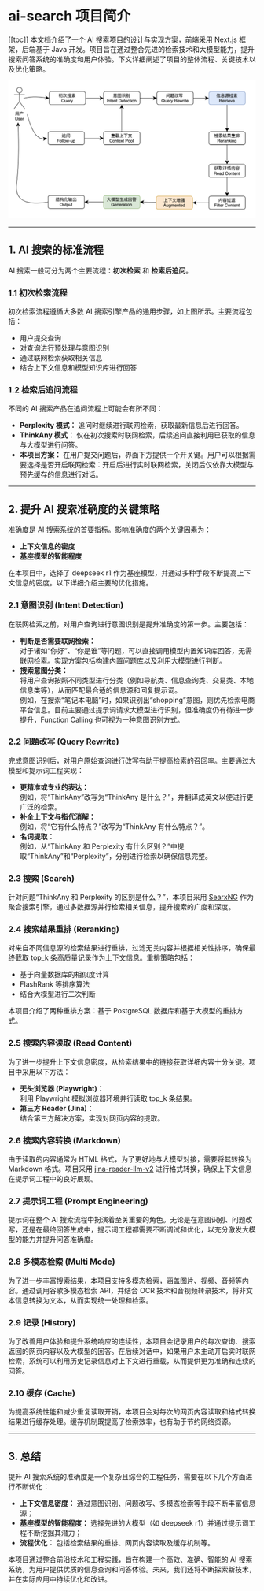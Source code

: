 # ai-search 项目简介

[[toc]]
本文档介绍了一个 AI 搜索项目的设计与实现方案，前端采用 Next.js 框架，后端基于 Java 开发。项目旨在通过整合先进的检索技术和大模型能力，提升搜索问答系统的准确度和用户体验。下文详细阐述了项目的整体流程、关键技术以及优化策略。

![AI Search 流程图](image.png)

---

## 1. AI 搜索的标准流程

AI 搜索一般可分为两个主要流程：**初次检索** 和 **检索后追问**。

### 1.1 初次检索流程

初次检索流程遵循大多数 AI 搜索引擎产品的通用步骤，如上图所示。主要流程包括：

- 用户提交查询
- 对查询进行预处理与意图识别
- 通过联网检索获取相关信息
- 结合上下文信息和模型知识库进行回答

### 1.2 检索后追问流程

不同的 AI 搜索产品在追问流程上可能会有所不同：

- **Perplexity 模式：** 追问时继续进行联网检索，获取最新信息后进行回答。
- **ThinkAny 模式：** 仅在初次搜索时联网检索，后续追问直接利用已获取的信息与大模型进行问答。
- **本项目方案：** 在用户提交问题后，界面下方提供一个开关键。用户可以根据需要选择是否开启联网检索：开启后进行实时联网检索，关闭后仅依靠大模型与预先缓存的信息进行对话。

---

## 2. 提升 AI 搜索准确度的关键策略

准确度是 AI 搜索系统的首要指标。影响准确度的两个关键因素为：

- **上下文信息的密度**
- **基座模型的智能程度**

在本项目中，选择了 deepseek r1 作为基座模型，并通过多种手段不断提高上下文信息的密度。以下详细介绍主要的优化措施。

### 2.1 意图识别 (Intent Detection)

在联网检索之前，对用户查询进行意图识别是提升准确度的第一步。主要包括：

- **判断是否需要联网检索：**  
  对于诸如“你好”、“你是谁”等问题，可以直接调用模型内置知识库回答，无需联网检索。实现方案包括构建内置问题库以及利用大模型进行判断。
- **搜索意图分类：**  
  将用户查询按照不同类型进行分类（例如导航类、信息查询类、交易类、本地信息类等），从而匹配最合适的信息源和回复提示词。  
  例如，在搜索“笔记本电脑”时，如果识别出“shopping”意图，则优先检索电商平台信息。目前主要通过提示词请求大模型进行识别，但准确度仍有待进一步提升，Function Calling 也可视为一种意图识别方式。

### 2.2 问题改写 (Query Rewrite)

完成意图识别后，对用户原始查询进行改写有助于提高检索的召回率。主要通过大模型和提示词工程实现：

- **更精准或专业的表达：**  
  例如，将“ThinkAny”改写为“ThinkAny 是什么？”，并翻译成英文以便进行更广泛的检索。
- **补全上下文与指代消解：**  
  例如，将“它有什么特点？”改写为“ThinkAny 有什么特点？”。
- **名词提取：**  
  例如，从“ThinkAny 和 Perplexity 有什么区别？”中提取“ThinkAny”和“Perplexity”，分别进行检索以确保信息完整。

### 2.3 搜索 (Search)

针对问题“ThinkAny 和 Perplexity 的区别是什么？”，本项目采用 [SearxNG](https://searx.github.io/searx/) 作为聚合搜索引擎，通过多数据源并行检索相关信息，提升搜索的广度和深度。

### 2.4 搜索结果重排 (Reranking)

对来自不同信息源的检索结果进行重排，过滤无关内容并根据相关性排序，确保最终截取 top_k 条高质量记录作为上下文信息。重排策略包括：

- 基于向量数据库的相似度计算
- FlashRank 等排序算法
- 结合大模型进行二次判断

本项目介绍了两种重排方案：基于 PostgreSQL 数据库和基于大模型的重排方式。

### 2.5 搜索内容读取 (Read Content)

为了进一步提升上下文信息密度，从检索结果中的链接获取详细内容十分关键。项目中采用以下方法：

- **无头浏览器 (Playwright)：**  
  利用 Playwright 模拟浏览器环境并行读取 top_k 条结果。
- **第三方 Reader (Jina)：**  
  结合第三方解决方案，实现对网页内容的提取。

### 2.6 搜索内容转换 (Markdown)

由于读取的内容通常为 HTML 格式，为了更好地与大模型对接，需要将其转换为 Markdown 格式。项目采用 [jina-reader-llm-v2](https://github.com/jina-ai/jina-reader-llm-v2) 进行格式转换，确保上下文信息在提示词工程中的良好展现。

### 2.7 提示词工程 (Prompt Engineering)

提示词在整个 AI 搜索流程中扮演着至关重要的角色。无论是在意图识别、问题改写，还是在最终回答生成中，提示词工程都需要不断调试和优化，以充分激发大模型的能力并提升问答准确度。

### 2.8 多模态检索 (Multi Mode)

为了进一步丰富搜索结果，本项目支持多模态检索，涵盖图片、视频、音频等内容。通过调用谷歌多模态检索 API，并结合 OCR 技术和音视频转录技术，将非文本信息转换为文本，从而实现统一处理和检索。

### 2.9 记录 (History)

为了改善用户体验和提升系统响应的连续性，本项目会记录用户的每次查询、搜索返回的网页内容以及大模型的回答。在后续对话中，如果用户未主动开启实时联网检索，系统可以利用历史记录信息对上下文进行重载，从而提供更为准确和连续的回答。

### 2.10 缓存 (Cache)

为提高系统性能和减少重复读取开销，本项目会对每次的网页内容读取和格式转换结果进行缓存处理。缓存机制既提高了检索效率，也有助于节约网络资源。

---

## 3. 总结

提升 AI 搜索系统的准确度是一个复杂且综合的工程任务，需要在以下几个方面进行不断优化：

- **上下文信息密度：** 通过意图识别、问题改写、多模态检索等手段不断丰富信息源；
- **基座模型的智能程度：** 选择先进的大模型（如 deepseek r1）并通过提示词工程不断挖掘其潜力；
- **流程优化：** 包括检索结果的重排、网页内容读取及缓存机制等。

本项目通过整合前沿技术和工程实践，旨在构建一个高效、准确、智能的 AI 搜索系统，为用户提供优质的信息查询和问答体验。未来，我们还将不断探索新技术，并在实际应用中持续优化和改进。
